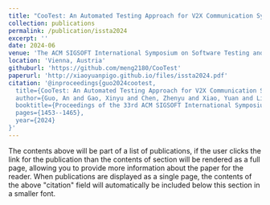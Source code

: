 ```yaml
---
title: "CooTest: An Automated Testing Approach for V2X Communication Systems"
collection: publications
permalink: /publication/issta2024
excerpt: ''
date: 2024-06
venue: 'The ACM SIGSOFT International Symposium on Software Testing and Analysis'
location: 'Vienna, Austria'
githuburl: 'https://github.com/meng2180/CooTest'
paperurl: 'http://xiaoyuanpigo.github.io/files/issta2024.pdf'
citation: '@inproceedings{guo2024cootest,
  title={CooTest: An Automated Testing Approach for V2X Communication Systems},
  author={Guo, An and Gao, Xinyu and Chen, Zhenyu and Xiao, Yuan and Liu, Jiakai and Ge, Xiuting and Sun, Weisong and Fang, Chunrong},
  booktitle={Proceedings of the 33rd ACM SIGSOFT International Symposium on Software Testing and Analysis},
  pages={1453--1465},
  year={2024}
}'
---
```


The contents above will be part of a list of publications, if the user clicks the link for the publication than the contents of section will be rendered as a full page, allowing you to provide more information about the paper for the reader. When publications are displayed as a single page, the contents of the above "citation" field will automatically be included below this section in a smaller font.

